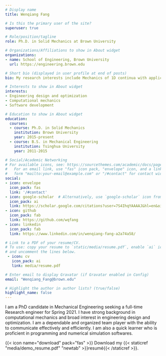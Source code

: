 ```yaml
---
# Display name
title: Wenqiang Fang

# Is this the primary user of the site?
superuser: true

# Role/position/tagline
role: Ph.D. in Solid Mechanics at Brown University

# Organizations/Affiliations to show in About widget
organizations:
- name: School of Engineering, Brown University
  url: https://engineering.brown.edu

# Short bio (displayed in user profile at end of posts)
bio: My research interests include Mechanics of 1D continua with applications in bio-inspired engineering and mechanical sensors in biological systems.

# Interests to show in About widget
interests:
- Engineering design and optimization
- Computational mechanics
- Software development

# Education to show in About widget
education:
  courses:
  - course: Ph.D. in Solid Mechanics
    institution: Brown University
    year: 2015-present
  - course: B.S. in Mechanical Engineering
    institution: Tsinghua University
    year: 2011-2015

# Social/Academic Networking
# For available icons, see: https://sourcethemes.com/academic/docs/page-builder/#icons
#   For an email link, use "fas" icon pack, "envelope" icon, and a link in the
#   form "mailto:your-email@example.com" or "/#contact" for contact widget.
social:
- icon: envelope
  icon_pack: fas
  link: '/#contact'
- icon: google-scholar  # Alternatively, use `google-scholar` icon from `ai` icon pack
  icon_pack: ai
  link: https://scholar.google.com/citations?user=7S4IhqYAAAAJ&hl=en&oi=ao
- icon: github
  icon_pack: fab
  link: https://github.com/wqfang
- icon: linkedin
  icon_pack: fab
  link: https://www.linkedin.com/in/wenqiang-fang-a2a74a58/

# Link to a PDF of your resume/CV.
# To use: copy your resume to `static/media/resume.pdf`, enable `ai` icons in `params.toml`,
# and uncomment the lines below.
 - icon: cv
   icon_pack: ai
   link: media/resume.pdf

# Enter email to display Gravatar (if Gravatar enabled in Config)
email: "Wenqiang_Fang@brown.edu"

# Highlight the author in author lists? (true/false)
highlight_name: false
---
```


I am a PhD candidate in Mechanical Engineering seeking a full-time Research engineer for Spring 2021. 
I have strong background in computational mechanics and broad interest in engineering design and optimization. I am a dependable and organized team player with the ability to communicate effectively and efficiently. I am also a quick learner who is proficient in programming and numerical simulation softwares.

{{< icon name="download" pack="fas" >}} Download my {{< staticref "media/demo_resume.pdf" "newtab" >}}resumé{{< /staticref >}}.
